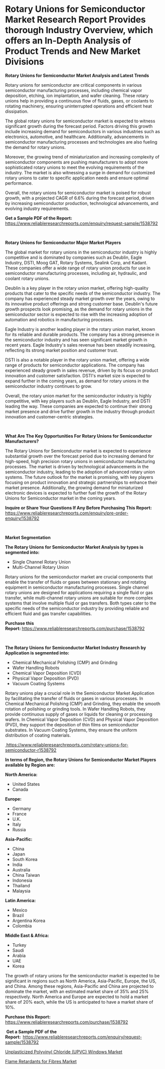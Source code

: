 <p><h1>Rotary Unions for Semiconductor Market Research Report Provides thorough Industry Overview, which offers an In-Depth Analysis of Product Trends and New Market Divisions</h1></p><p><strong>Rotary Unions for Semiconductor Market Analysis and Latest Trends</strong></p>
<p><p>Rotary unions for semiconductor are critical components in various semiconductor manufacturing processes, including chemical vapor deposition, etching, ion implantation, and wafer cleaning. These rotary unions help in providing a continuous flow of fluids, gases, or coolants to rotating machinery, ensuring uninterrupted operations and efficient heat dissipation.</p><p>The global rotary unions for semiconductor market is expected to witness significant growth during the forecast period. Factors driving this growth include increasing demand for semiconductors in various industries such as electronics, automotive, and healthcare. Additionally, advancements in semiconductor manufacturing processes and technologies are also fueling the demand for rotary unions.</p><p>Moreover, the growing trend of miniaturization and increasing complexity of semiconductor components are pushing manufacturers to adopt more sophisticated rotary unions to meet the evolving requirements of the industry. The market is also witnessing a surge in demand for customized rotary unions to cater to specific application needs and ensure optimal performance.</p><p>Overall, the rotary unions for semiconductor market is poised for robust growth, with a projected CAGR of 6.6% during the forecast period, driven by increasing semiconductor production, technological advancements, and evolving industry requirements.</p></p>
<p><strong>Get a Sample PDF of the Report:&nbsp;</strong> <a href="https://www.reliableresearchreports.com/enquiry/request-sample/1538792">https://www.reliableresearchreports.com/enquiry/request-sample/1538792</a></p>
<p>&nbsp;</p>
<p><strong>Rotary Unions for Semiconductor Major Market Players</strong></p>
<p><p>The global market for rotary unions in the semiconductor industry is highly competitive and is dominated by companies such as Deublin, Eagle Industry, DSTI, Moog GAT, Rotary Systems, Sealink Corp, and Kadant. These companies offer a wide range of rotary union products for use in semiconductor manufacturing processes, including air, hydraulic, and coolant rotary unions.</p><p>Deublin is a key player in the rotary union market, offering high-quality products that cater to the specific needs of the semiconductor industry. The company has experienced steady market growth over the years, owing to its innovative product offerings and strong customer base. Deublin's future growth prospects look promising, as the demand for rotary unions in the semiconductor sector is expected to rise with the increasing adoption of automation and robotics in manufacturing processes.</p><p>Eagle Industry is another leading player in the rotary union market, known for its reliable and durable products. The company has a strong presence in the semiconductor industry and has seen significant market growth in recent years. Eagle Industry's sales revenue has been steadily increasing, reflecting its strong market position and customer trust.</p><p>DSTI is also a notable player in the rotary union market, offering a wide range of products for semiconductor applications. The company has experienced steady growth in sales revenue, driven by its focus on product innovation and customer satisfaction. DSTI's market size is expected to expand further in the coming years, as demand for rotary unions in the semiconductor industry continues to grow.</p><p>Overall, the rotary union market for the semiconductor industry is highly competitive, with key players such as Deublin, Eagle Industry, and DSTI leading the way. These companies are expected to continue their strong market presence and drive further growth in the industry through product innovation and customer-centric strategies.</p></p>
<p>&nbsp;</p>
<p><strong>What Are The Key Opportunities For Rotary Unions for Semiconductor Manufacturers?</strong></p>
<p><p>The Rotary Unions for Semiconductor market is expected to experience substantial growth over the forecast period due to increasing demand for high-speed, high precision rotary unions in semiconductor manufacturing processes. The market is driven by technological advancements in the semiconductor industry, leading to the adoption of advanced rotary union systems. The future outlook for the market is promising, with key players focusing on product innovation and strategic partnerships to enhance their market presence. Additionally, the growing demand for miniaturized electronic devices is expected to further fuel the growth of the Rotary Unions for Semiconductor market in the coming years.</p></p>
<p><strong>Inquire or Share Your Questions If Any Before Purchasing This Report:</strong> <a href="https://www.reliableresearchreports.com/enquiry/pre-order-enquiry/1538792">https://www.reliableresearchreports.com/enquiry/pre-order-enquiry/1538792</a></p>
<p>&nbsp;</p>
<p><strong>Market Segmentation</strong></p>
<p><strong>The Rotary Unions for Semiconductor Market Analysis by types is segmented into:</strong></p>
<p><ul><li>Single Channel Rotary Union</li><li>Multi-Channel Rotary Union</li></ul></p>
<p><p>Rotary unions for the semiconductor market are crucial components that enable the transfer of fluids or gases between stationary and rotating equipment in semiconductor manufacturing processes. Single channel rotary unions are designed for applications requiring a single fluid or gas transfer, while multi-channel rotary unions are suitable for more complex systems that involve multiple fluid or gas transfers. Both types cater to the specific needs of the semiconductor industry by providing reliable and efficient fluid and gas transfer capabilities.</p></p>
<p><strong>Purchase this Report:&nbsp;</strong><a href="https://www.reliableresearchreports.com/purchase/1538792">https://www.reliableresearchreports.com/purchase/1538792</a></p>
<p>&nbsp;</p>
<p><strong>The Rotary Unions for Semiconductor Market Industry Research by Application is segmented into:</strong></p>
<p><ul><li>Chemical Mechanical Polishing (CMP) and Grinding</li><li>Wafer Handling Robots</li><li>Chemical Vapor Deposition (CVD)</li><li>Physical Vapor Deposition (PVD)</li><li>Vacuum Coating Systems</li></ul></p>
<p><p>Rotary unions play a crucial role in the Semiconductor Market Application by facilitating the transfer of fluids or gases in various processes. In Chemical Mechanical Polishing (CMP) and Grinding, they enable the smooth rotation of polishing or grinding tools. In Wafer Handling Robots, they provide continuous supply of gases or liquids for cleaning or processing wafers. In Chemical Vapor Deposition (CVD) and Physical Vapor Deposition (PVD), they support the deposition of thin films on semiconductor substrates. In Vacuum Coating Systems, they ensure the uniform distribution of coating materials.</p></p>
<p><a href="https://www.reliableresearchreports.com/rotary-unions-for-semiconductor-r1538792">&nbsp;https://www.reliableresearchreports.com/rotary-unions-for-semiconductor-r1538792</a></p>
<p><strong>In terms of Region, the Rotary Unions for Semiconductor Market Players available by Region are:</strong></p>
<p>
    <p> <strong> North America: </strong>
        <ul>
            <li>United States</li>
            <li>Canada</li>
        </ul>
        </p> 
    <p> <strong> Europe: </strong>
        <ul>
            <li>Germany</li>
            <li>France</li>
            <li>U.K.</li>
            <li>Italy</li>
            <li>Russia</li>
        </ul>
        </p> 
    <p> <strong> Asia-Pacific: </strong>
        <ul>
            <li>China</li>
            <li>Japan</li>
            <li>South Korea</li>
            <li>India</li>
            <li>Australia</li>
            <li>China Taiwan</li>
            <li>Indonesia</li>
            <li>Thailand</li>
            <li>Malaysia</li>
        </ul>
        </p> 
    <p> <strong> Latin America: </strong>
        <ul>
            <li>Mexico</li>
            <li>Brazil</li>
            <li>Argentina Korea</li>
            <li>Colombia</li>
        </ul>
        </p> 
    <p> <strong> Middle East & Africa: </strong>
        <ul>
            <li>Turkey</li>
            <li>Saudi</li>
            <li>Arabia</li>
            <li>UAE</li>
            <li>Korea</li>
        </ul>
    </p>
    </p>
<p><p>The growth of rotary unions for the semiconductor market is expected to be significant in regions such as North America, Asia-Pacific, Europe, the US, and China. Among these regions, Asia-Pacific and China are projected to dominate the market, with an estimated market share of 35% and 25% respectively. North America and Europe are expected to hold a market share of 20% each, while the US is anticipated to have a market share of 10%.</p></p>
<p><strong>Purchase this Report: </strong><a href="https://www.reliableresearchreports.com/purchase/1538792">https://www.reliableresearchreports.com/purchase/1538792</a></p>
<p>&nbsp;<strong>Get a Sample PDF of the Report:&nbsp;&nbsp;</strong><a href="https://www.reliableresearchreports.com/enquiry/request-sample/1538792">https://www.reliableresearchreports.com/enquiry/request-sample/1538792</a></p>
<p><strong></strong></p>
<p><p><a href="https://github.com/RichRobinson5/Market-Research-Report-List-4/blob/main/unplasticized-polyvinyl-chloride-upvc-windows-market.md">Unplasticized Polyvinyl Chloride (UPVC) Windows Market</a></p><p><a href="https://spotless-saver-8fd.notion.site/Flame-Retardants-for-Fibres-Market-Share-Evolution-and-Market-Growth-Trends-2024-2031-f8bf857874e440f295e371ad8a20742a">Flame Retardants for Fibres Market</a></p></p>